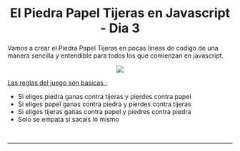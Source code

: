 # <div align="center">El Piedra Papel Tijeras en Javascript - Dia 3 </div>  

Vamos a crear el Piedra Papel Tijeras en pocas lineas de codigo de una manera sencilla y entendible para todos los que comienzan en javascript.  
  

<div align="center">
<img src="https://cdn.discordapp.com/attachments/960933422363209800/1004441821591633950/rockpaperscisor.png" align="center" height="" width="" />
</div>  
  

<ins>Las reglas del juego son basicas :
</ins>  
  

- Si eliges piedra ganas contra tijeras y pierdes contra papel
- Si eliges papel ganas contra piedra y pierdes contra tijeras
- Si eliges tijeras ganas contra papel y piedres contra piedra
- Solo se empata si sacais lo mismo

<br />

----

